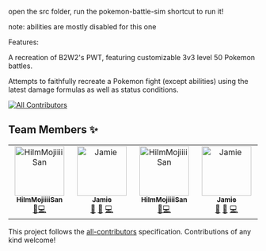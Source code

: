 open the src folder, run the pokemon-battle-sim shortcut to run it!

note: abilities are mostly disabled for this one

Features:

A recreation of B2W2's PWT, featuring customizable 3v3 level 50 Pokemon battles.

Attempts to faithfully recreate a Pokemon fight (except abilities) using the latest damage formulas as well as status conditions.

<!-- ALL-CONTRIBUTORS-BADGE:START - Do not remove or modify this section -->
[![All Contributors](https://img.shields.io/badge/all_contributors-2-orange.svg?style=flat-square)](#contributors-)
<!-- ALL-CONTRIBUTORS-BADGE:END -->

## Team Members ✨

<!-- ALL-CONTRIBUTORS-LIST:START - Do not remove or modify this section -->
<!-- prettier-ignore-start -->
<!-- markdownlint-disable -->
<table>
  <tbody>
    <tr>
      <td align="center" valign="top" width="14.28%"><a href="https://github.com/HiImMojiiiiSan"><img src="https://avatars.githubusercontent.com/u/166904754?v=4?s=100" width="100px;" alt="HiImMojiiiiSan"/><br /><sub><b>HiImMojiiiiSan</b></sub></a><br /><a href="#design-jinteq" title="Design">🎨</a><a href="https://github.com/seclere/pokemon-battle-sim-cli/commits?author=HiImMojiiiiSan" title="Code">💻</a></td>
      <td align="center" valign="top" width="14.28%"><a href="https://github.com/jinteq"><img src="https://avatars.githubusercontent.com/u/167008178?v=4?s=100" width="100px;" alt="Jamie"/><br /><sub><b>Jamie</b></sub></a><br /><a href="#design-jinteq" title="Design">🎨</a> <a href="#userTesting-jinteq" title="User Testing">📓</a> <a href="https://github.com/seclere/pokemon-battle-sim-cli/commits?author=jinteq" title="Code">💻</a></td>
      <td align="center" valign="top" width="14.28%"><a href="https://github.com/HiImMojiiiiSan"><img src="https://avatars.githubusercontent.com/u/166904754?v=4?s=100" width="100px;" alt="HiImMojiiiiSan"/><br /><sub><b>HiImMojiiiiSan</b></sub></a><br /><a href="#design-jinteq" title="Design">🎨</a><a href="https://github.com/seclere/pokemon-battle-sim-cli/commits?author=HiImMojiiiiSan" title="Code">💻</a></td>
      <td align="center" valign="top" width="14.28%"><a href="https://github.com/jinteq"><img src="https://avatars.githubusercontent.com/u/167008178?v=4?s=100" width="100px;" alt="Jamie"/><br /><sub><b>Jamie</b></sub></a><br /><a href="#design-jinteq" title="Design">🎨</a> <a href="#userTesting-jinteq" title="User Testing">📓</a> <a href="https://github.com/seclere/pokemon-battle-sim-cli/commits?author=jinteq" title="Code">💻</a></td>
    </tr>
  </tbody>
</table>

<!-- markdownlint-restore -->
<!-- prettier-ignore-end -->

<!-- ALL-CONTRIBUTORS-LIST:END -->

This project follows the [all-contributors](https://github.com/all-contributors/all-contributors) specification. Contributions of any kind welcome!
